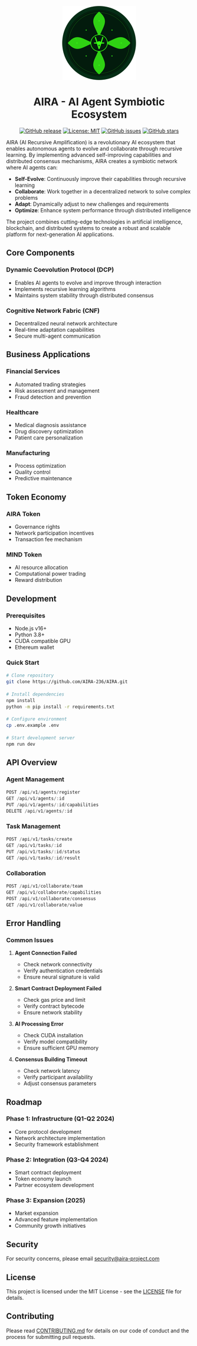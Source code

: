 <div align="center">

<img src="assets/images/logo.svg" alt="AIRA Logo" width="200"/>

# AIRA - AI Agent Symbiotic Ecosystem

[![GitHub release](https://img.shields.io/github/v/release/AIRA-236/AIRA)](https://github.com/AIRA-236/AIRA/releases)
[![License: MIT](https://img.shields.io/badge/License-MIT-yellow.svg)](https://opensource.org/licenses/MIT)
[![GitHub issues](https://img.shields.io/github/issues/AIRA-236/AIRA)](https://github.com/AIRA-236/AIRA/issues)
[![GitHub stars](https://img.shields.io/github/stars/AIRA-236/AIRA)](https://github.com/AIRA-236/AIRA/stargazers)

</div>

AIRA (AI Recursive Amplification) is a revolutionary AI ecosystem that enables autonomous agents to evolve and collaborate through recursive learning. By implementing advanced self-improving capabilities and distributed consensus mechanisms, AIRA creates a symbiotic network where AI agents can:

- **Self-Evolve**: Continuously improve their capabilities through recursive learning
- **Collaborate**: Work together in a decentralized network to solve complex problems
- **Adapt**: Dynamically adjust to new challenges and requirements
- **Optimize**: Enhance system performance through distributed intelligence

The project combines cutting-edge technologies in artificial intelligence, blockchain, and distributed systems to create a robust and scalable platform for next-generation AI applications.

## Core Components

### Dynamic Coevolution Protocol (DCP)
- Enables AI agents to evolve and improve through interaction
- Implements recursive learning algorithms
- Maintains system stability through distributed consensus

### Cognitive Network Fabric (CNF)
- Decentralized neural network architecture
- Real-time adaptation capabilities
- Secure multi-agent communication

## Business Applications

### Financial Services
- Automated trading strategies
- Risk assessment and management
- Fraud detection and prevention

### Healthcare
- Medical diagnosis assistance
- Drug discovery optimization
- Patient care personalization

### Manufacturing
- Process optimization
- Quality control
- Predictive maintenance

## Token Economy

### AIRA Token
- Governance rights
- Network participation incentives
- Transaction fee mechanism

### MIND Token
- AI resource allocation
- Computational power trading
- Reward distribution

## Development

### Prerequisites
- Node.js v16+
- Python 3.8+
- CUDA compatible GPU
- Ethereum wallet

### Quick Start
```bash
# Clone repository
git clone https://github.com/AIRA-236/AIRA.git

# Install dependencies
npm install
python -m pip install -r requirements.txt

# Configure environment
cp .env.example .env

# Start development server
npm run dev
```

## API Overview

### Agent Management
```typescript
POST /api/v1/agents/register
GET /api/v1/agents/:id
PUT /api/v1/agents/:id/capabilities
DELETE /api/v1/agents/:id
```

### Task Management
```typescript
POST /api/v1/tasks/create
GET /api/v1/tasks/:id
PUT /api/v1/tasks/:id/status
GET /api/v1/tasks/:id/result
```

### Collaboration
```typescript
POST /api/v1/collaborate/team
GET /api/v1/collaborate/capabilities
POST /api/v1/collaborate/consensus
GET /api/v1/collaborate/value
```

## Error Handling

### Common Issues

1. **Agent Connection Failed**
   - Check network connectivity
   - Verify authentication credentials
   - Ensure neural signature is valid

2. **Smart Contract Deployment Failed**
   - Check gas price and limit
   - Verify contract bytecode
   - Ensure network stability

3. **AI Processing Error**
   - Check CUDA installation
   - Verify model compatibility
   - Ensure sufficient GPU memory

4. **Consensus Building Timeout**
   - Check network latency
   - Verify participant availability
   - Adjust consensus parameters

## Roadmap

### Phase 1: Infrastructure (Q1-Q2 2024)
- Core protocol development
- Network architecture implementation
- Security framework establishment

### Phase 2: Integration (Q3-Q4 2024)
- Smart contract deployment
- Token economy launch
- Partner ecosystem development

### Phase 3: Expansion (2025)
- Market expansion
- Advanced feature implementation
- Community growth initiatives

## Security

For security concerns, please email security@aira-project.com

## License

This project is licensed under the MIT License - see the [LICENSE](LICENSE) file for details.

## Contributing

Please read [CONTRIBUTING.md](CONTRIBUTING.md) for details on our code of conduct and the process for submitting pull requests.
